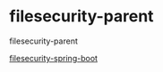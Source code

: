 # filesecurity-parent
filesecurity-parent

[filesecurity-spring-boot](https://github.com/huangliusong1994/filesecurityspringboot)
